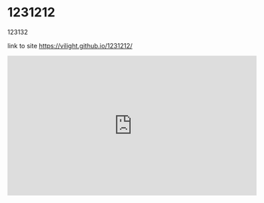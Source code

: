 # 1231212
123132

link to site https://vilight.github.io/1231212/

<iframe width="560" height="315" src="https://frontend.vh.yandex.ru/player/vkQ91cARoO04?from=partner&mute=1&autoplay=1&branding=0" allow="autoplay; fullscreen; accelerometer; gyroscope; picture-in-picture; encrypted-media" frameborder="0" scrolling="no" allowfullscreen></iframe>
